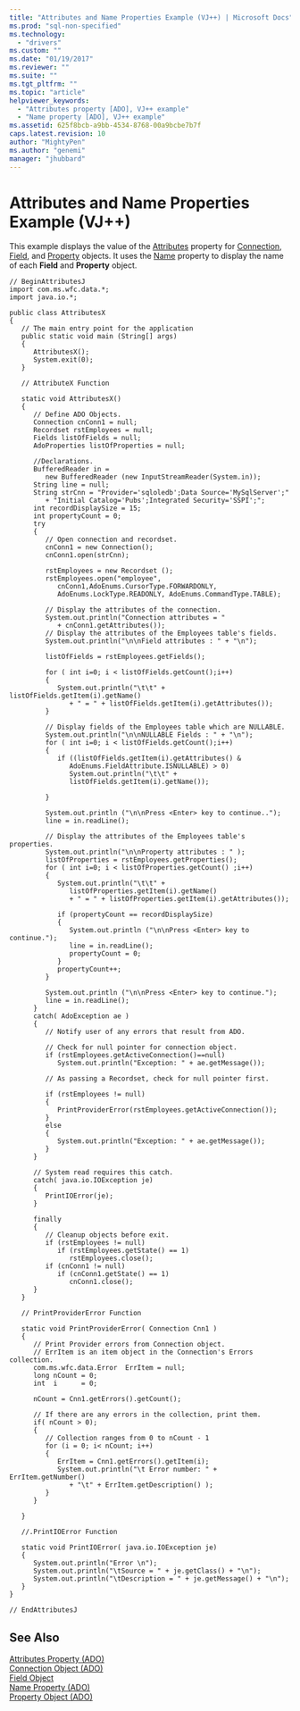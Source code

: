 ```yaml
---
title: "Attributes and Name Properties Example (VJ++) | Microsoft Docs"
ms.prod: "sql-non-specified"
ms.technology:
  - "drivers"
ms.custom: ""
ms.date: "01/19/2017"
ms.reviewer: ""
ms.suite: ""
ms.tgt_pltfrm: ""
ms.topic: "article"
helpviewer_keywords: 
  - "Attributes property [ADO], VJ++ example"
  - "Name property [ADO], VJ++ example"
ms.assetid: 625f8bcb-a9bb-4534-8768-00a9bcbe7b7f
caps.latest.revision: 10
author: "MightyPen"
ms.author: "genemi"
manager: "jhubbard"
---
```

# Attributes and Name Properties Example (VJ++)
This example displays the value of the [Attributes](../../../ado/reference/ado-api/attributes-property-ado.md) property for [Connection](../../../ado/reference/ado-api/connection-object-ado.md), [Field](../../../ado/reference/ado-api/field-object.md), and [Property](../../../ado/reference/ado-api/property-object-ado.md) objects. It uses the [Name](../../../ado/reference/ado-api/name-property-ado.md) property to display the name of each **Field** and **Property** object.  
  
```  
// BeginAttributesJ  
import com.ms.wfc.data.*;  
import java.io.*;  
  
public class AttributesX  
{  
   // The main entry point for the application  
   public static void main (String[] args)  
   {  
      AttributesX();  
      System.exit(0);  
   }  
  
   // AttributeX Function  
  
   static void AttributesX()  
   {  
      // Define ADO Objects.  
      Connection cnConn1 = null;  
      Recordset rstEmployees = null;  
      Fields listOfFields = null;  
      AdoProperties listOfProperties = null;  
  
      //Declarations.  
      BufferedReader in =   
         new BufferedReader (new InputStreamReader(System.in));  
      String line = null;  
      String strCnn = "Provider='sqloledb';Data Source='MySqlServer';"  
         + "Initial Catalog='Pubs';Integrated Security='SSPI';";  
      int recordDisplaySize = 15;  
      int propertyCount = 0;  
      try  
      {  
         // Open connection and recordset.  
         cnConn1 = new Connection();  
         cnConn1.open(strCnn);  
  
         rstEmployees = new Recordset ();  
         rstEmployees.open("employee",   
            cnConn1,AdoEnums.CursorType.FORWARDONLY,   
            AdoEnums.LockType.READONLY, AdoEnums.CommandType.TABLE);  
  
         // Display the attributes of the connection.  
         System.out.println("Connection attributes = "   
            + cnConn1.getAttributes());  
         // Display the attributes of the Employees table's fields.  
         System.out.println("\n\nField attributes : " + "\n");  
  
         listOfFields = rstEmployees.getFields();  
  
         for ( int i=0; i < listOfFields.getCount();i++)  
         {  
            System.out.println("\t\t" + listOfFields.getItem(i).getName()  
               + " = " + listOfFields.getItem(i).getAttributes());  
         }  
  
         // Display fields of the Employees table which are NULLABLE.  
         System.out.println("\n\nNULLABLE Fields : " + "\n");  
         for ( int i=0; i < listOfFields.getCount();i++)  
         {  
            if ((listOfFields.getItem(i).getAttributes() &   
               AdoEnums.FieldAttribute.ISNULLABLE) > 0)  
               System.out.println("\t\t" +   
               listOfFields.getItem(i).getName());  
  
         }  
  
         System.out.println ("\n\nPress <Enter> key to continue..");  
         line = in.readLine();  
  
         // Display the attributes of the Employees table's properties.  
         System.out.println("\n\nProperty attributes : " );  
         listOfProperties = rstEmployees.getProperties();  
         for ( int i=0; i < listOfProperties.getCount() ;i++)  
         {  
            System.out.println("\t\t" +   
               listOfProperties.getItem(i).getName()  
               + " = " + listOfProperties.getItem(i).getAttributes());  
  
            if (propertyCount == recordDisplaySize)  
            {  
               System.out.println ("\n\nPress <Enter> key to continue.");  
               line = in.readLine();  
               propertyCount = 0;  
            }  
            propertyCount++;  
         }  
  
         System.out.println ("\n\nPress <Enter> key to continue.");  
         line = in.readLine();  
      }  
      catch( AdoException ae )  
      {  
         // Notify user of any errors that result from ADO.  
  
         // Check for null pointer for connection object.  
         if (rstEmployees.getActiveConnection()==null)  
            System.out.println("Exception: " + ae.getMessage());  
  
         // As passing a Recordset, check for null pointer first.  
  
         if (rstEmployees != null)  
         {  
            PrintProviderError(rstEmployees.getActiveConnection());  
         }  
         else  
         {  
            System.out.println("Exception: " + ae.getMessage());  
         }  
      }  
  
      // System read requires this catch.  
      catch( java.io.IOException je)  
      {  
         PrintIOError(je);  
      }        
  
      finally  
      {  
         // Cleanup objects before exit.     
         if (rstEmployees != null)  
            if (rstEmployees.getState() == 1)  
               rstEmployees.close();     
         if (cnConn1 != null)  
            if (cnConn1.getState() == 1)  
               cnConn1.close();  
      }  
   }  
  
   // PrintProviderError Function  
  
   static void PrintProviderError( Connection Cnn1 )  
   {  
      // Print Provider errors from Connection object.  
      // ErrItem is an item object in the Connection's Errors collection.  
      com.ms.wfc.data.Error  ErrItem = null;  
      long nCount = 0;  
      int  i      = 0;  
  
      nCount = Cnn1.getErrors().getCount();  
  
      // If there are any errors in the collection, print them.  
      if( nCount > 0);  
      {  
         // Collection ranges from 0 to nCount - 1  
         for (i = 0; i< nCount; i++)  
         {  
            ErrItem = Cnn1.getErrors().getItem(i);  
            System.out.println("\t Error number: " + ErrItem.getNumber()  
               + "\t" + ErrItem.getDescription() );  
         }  
      }  
  
   }  
  
   //.PrintIOError Function  
  
   static void PrintIOError( java.io.IOException je)  
   {  
      System.out.println("Error \n");  
      System.out.println("\tSource = " + je.getClass() + "\n");  
      System.out.println("\tDescription = " + je.getMessage() + "\n");  
   }  
}  
  
// EndAttributesJ  
```  
  
## See Also  
 [Attributes Property (ADO)](../../../ado/reference/ado-api/attributes-property-ado.md)   
 [Connection Object (ADO)](../../../ado/reference/ado-api/connection-object-ado.md)   
 [Field Object](../../../ado/reference/ado-api/field-object.md)   
 [Name Property (ADO)](../../../ado/reference/ado-api/name-property-ado.md)   
 [Property Object (ADO)](../../../ado/reference/ado-api/property-object-ado.md)